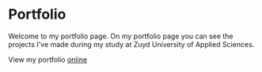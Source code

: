 # Portfolio

Welcome to my portfolio page. On my portfolio page you can see the projects I've made during my study at Zuyd University of Applied Sciences.

View my portfolio [online](https://github.com/1745484zerdoner/Portfolio)

